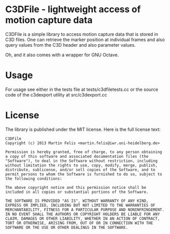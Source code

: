 # C3DFile - lightweight access of motion capture data

C3DFile is a simple library to access motion capture data that is stored
in C3D files. One can retrieve the marker position at individual frames and
also query values from the C3D header and also parameter values.

Oh, and it also comes with a wrapper for GNU Octave.

# Usage

For usage see either in the tests file at tests/c3dfiletests.cc or the
source code of the c3dexport utility at src/c3dexport.cc

# License

The library is published under the MIT license. Here is the full license
text:

    C3DFile
    Copyright (c) 2013 Martin Felis <martin.felis@iwr.uni-heidelberg.de>
    
    Permission is hereby granted, free of charge, to any person obtaining a copy of this software and associated documentation files (the "Software"), to deal in the Software without restriction, including without limitation the rights to use, copy, modify, merge, publish, distribute, sublicense, and/or sell copies of the Software, and to permit persons to whom the Software is furnished to do so, subject to the following conditions:
    
    The above copyright notice and this permission notice shall be included in all copies or substantial portions of the Software.
    
    THE SOFTWARE IS PROVIDED "AS IS", WITHOUT WARRANTY OF ANY KIND, EXPRESS OR IMPLIED, INCLUDING BUT NOT LIMITED TO THE WARRANTIES OF MERCHANTABILITY, FITNESS FOR A PARTICULAR PURPOSE AND NONINFRINGEMENT. IN NO EVENT SHALL THE AUTHORS OR COPYRIGHT HOLDERS BE LIABLE FOR ANY CLAIM, DAMAGES OR OTHER LIABILITY, WHETHER IN AN ACTION OF CONTRACT, TORT OR OTHERWISE, ARISING FROM, OUT OF OR IN CONNECTION WITH THE SOFTWARE OR THE USE OR OTHER DEALINGS IN THE SOFTWARE.
